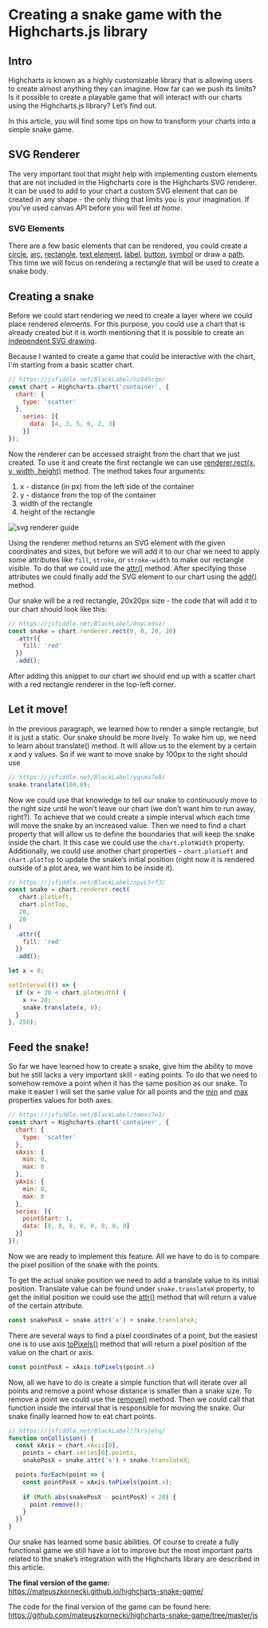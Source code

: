# Creating a snake game with the Highcharts.js library

## Intro
Highcharts is known as a highly customizable library that is allowing users to create almost anything they can imagine. How far can we push its limits? Is it possible to create a playable game that will interact with our charts using the Highcharts.js library? Let’s find out.

In this article, you will find some tips on how to transform your charts into a simple snake game. 

## SVG Renderer
The very important tool that might help with implementing custom elements that are not included in the Highcharts core is the Highcharts SVG renderer. It can be used to add to your chart a custom SVG element that can be created in any shape - the only thing that limits you is your imagination. If you’ve used canvas API before you will feel _at home_.

### SVG Elements
There are a few basic elements that can be rendered, you could create a [circle](https://api.highcharts.com/class-reference/Highcharts.SVGRenderer#circle), [arc](https://api.highcharts.com/class-reference/Highcharts.SVGRenderer#arc), [rectangle](https://api.highcharts.com/class-reference/Highcharts.SVGRenderer#rect), [text element](https://api.highcharts.com/class-reference/Highcharts.SVGRenderer#text), [label](https://api.highcharts.com/class-reference/Highcharts.SVGRenderer#label), [button](https://api.highcharts.com/class-reference/Highcharts.SVGRenderer#button), [symbol](https://api.highcharts.com/class-reference/Highcharts.SVGRenderer#symbol) or draw a [path](https://api.highcharts.com/class-reference/Highcharts.SVGRenderer#path). This time we will focus on rendering a rectangle that will be used to create a snake body. 

## Creating a snake
Before we could start rendering we need to create a layer where we could place rendered elements. For this purpose, you could use a chart that is already created but it is worth mentioning that it is possible to create an  [independent SVG drawing](https://jsfiddle.net/gh/get/library/pure/highcharts/highcharts/tree/master/samples/highcharts/members/renderer-on-chart). 

Because I wanted to create a game that could be interactive with the chart, I'm starting from a basic scatter chart. 

``` javascript
// https://jsfiddle.net/BlackLabel/nz845cqe/
const chart = Highcharts.chart('container', {
  chart: {
    type: 'scatter'
  },
    series: [{
      data: [4, 3, 5, 6, 2, 3]
    }]
});
```

 Now the renderer can be accessed straight from the chart that we just created. To use it and create the first rectangle we can use [renderer.rect(x, y, width, height)](https://api.highcharts.com/class-reference/Highcharts.SVGRenderer#rect) method. The method takes four arguments: 
1. x - distance (in px) from the left side of the container
2. y - distance from the top of the container
3. width of the rectangle
4. height of the rectangle

![svg renderer guide](./assets/svgRendererGuide.png)

Using the renderer method returns an SVG element with the given coordinates and sizes, but before we will add it to our char we need to apply some attributes like `fill`, `stroke`, or `stroke-width` to make our rectangle visible. To do that we could use the [attr()](https://api.highcharts.com/class-reference/Highcharts.SVGElement#attr) method. After specifying those attributes we could finally add the SVG element to our chart using the [add()](https://api.highcharts.com/class-reference/Highcharts.SVGElement#add) method. 

Our snake will be a red rectangle, 20x20px size - the code that will add it to our chart should look like this:

```javascript
// https://jsfiddle.net/BlackLabel/0nycxdsz/
const snake = chart.renderer.rect(0, 0, 20, 20)
  .attr({
    fill: 'red'
  })
  .add();
```

After adding this snippet to our chart we should end up with a scatter chart with a red rectangle renderer in the top-left corner.

## Let it move!
In the previous paragraph, we learned how to render a simple rectangle, but it is just a static. Our snake should be more lively. To wake him up, we need to learn about translate() method. It will allow us to the element by a certain x and y values. So if we want to move snake by 100px to the right should use
```javascript 
// https://jsfiddle.net/BlackLabel/yqsma7e8/
snake.translate(100,0);
```

Now we could use that knowledge to tell our snake to continuously move to the right size until he won’t leave our chart (we don’t want him to run away, right?). To achieve that we could create a simple interval which each time will move the snake by an increased value. Then we need to find a chart property that will allow us to define the boundaries that will keep the snake inside the chart. It this case we could use the `chart.plotWidth` property. Additionally, we could use another chart properties - `chart.plotLeft` and `chart.plotTop` to update the snake’s initial position (right now it is rendered outside of a plot area, we want him to be inside it).

```javascript
// https://jsfiddle.net/BlackLabel/npvL5rf3/
const snake = chart.renderer.rect(
   chart.plotLeft, 
   chart.plotTop, 
   20, 
   20
)
  .attr({
    fill: 'red'
  })
  .add();

let x = 0;

setInterval(() => {
  if (x + 20 < chart.plotWidth) {
    x += 20;
    snake.translate(x, 0);
  }
}, 250);
```

## Feed the snake!
So far we have learned how to create a snake, give him the ability to move but he still lacks a very important skill - eating points. To do that we need to somehow remove a point when it has the same position as our snake. To make it easier I will set the same value for all points and the [min](https://api.highcharts.com/highcharts/xAxis.min) and [max](https://api.highcharts.com/highcharts/xAxis.max) properties values for both axes.

```javascript
// https://jsfiddle.net/BlackLabel/tmoxv7e1/
const chart = Highcharts.chart('container', {
  chart: {
    type: 'scatter'
  },
  xAxis: {
    min: 0,
    max: 8
  },
  yAxis: {
    min: 0,
    max: 8
  },
  series: [{
    pointStart: 1,
    data: [8, 8, 8, 8, 8, 8, 8, 8]
  }]
});
```

Now we are ready to implement this feature. All we have to do is to compare the pixel position of the snake with the points. 

To get the actual snake position we need to add a translate value to its initial position. Translate value can be found under `snake.translateX` property, to get the initial position we could use the [attr()](https://api.highcharts.com/class-reference/Highcharts.SVGElement#attr) method that will return a value of the certain attribute. 

```javascript
const snakePosX = snake.attr('x') + snake.translateX;
```

There are several ways to find a pixel coordinates of a point, but the easiest one is to use axis [toPixels()](https://api.highcharts.com/class-reference/Highcharts.Axis#toPixels) method that will return a pixel position of the value on the chart or axis. 

```javascript
const pointPosX = xAxis.toPixels(point.x)
```

Now, all we have to do is create a simple function that will iterate over all points and remove a point whose distance is smaller than a snake size. To remove a point we could use the [remove()](https://api.highcharts.com/class-reference/Highcharts.Point#remove) method. Then we could call that function inside the interval that is responsible for moving the snake. Our snake finally learned how to eat chart points.

```javascript
// https://jsfiddle.net/BlackLabel/7krsjetq/
function onCollision() {
  const xAxis = chart.xAxis[0],
    points = chart.series[0].points,
    snakePosX = snake.attr('x') + snake.translateX;

  points.forEach(point => {
    const pointPosX = xAxis.toPixels(point.x);
		
    if (Math.abs(snakePosX - pointPosX) < 20) {
      point.remove();
    }
  })
}
```

Our snake has learned some basic abilities. Of course to create a fully functional game we still have a lot to improve but the most important parts related to the snake’s integration with the Highcharts library are described in this article. 

**The final version of the game:** https://mateuszkornecki.github.io/highcharts-snake-game/

The code for the final version of the game can be found here: https://github.com/mateuszkornecki/highcharts-snake-game/tree/master/js

